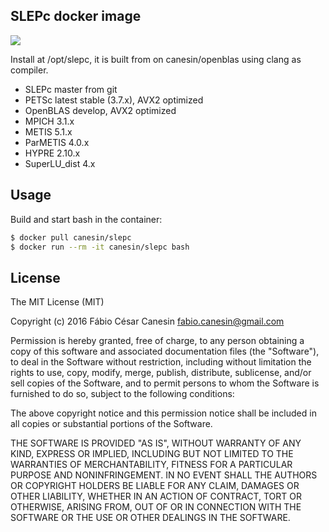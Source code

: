 ## SLEPc docker image

[![](https://imagelayers.io/badge/canesin/slepc:latest.svg)](https://imagelayers.io/?images=canesin/slepc:latest)

Install at /opt/slepc, it is built from on canesin/openblas using clang as compiler.

- SLEPc master from git
- PETSc latest stable (3.7.x), AVX2 optimized
- OpenBLAS develop, AVX2 optimized
- MPICH 3.1.x
- METIS 5.1.x
- ParMETIS 4.0.x
- HYPRE 2.10.x
- SuperLU_dist 4.x

## Usage

Build and start bash in the container:
```bash
$ docker pull canesin/slepc
$ docker run --rm -it canesin/slepc bash
```

## License

The MIT License (MIT)

Copyright (c) 2016 Fábio César Canesin <fabio.canesin@gmail.com>

Permission is hereby granted, free of charge, to any person obtaining a copy
of this software and associated documentation files (the "Software"), to deal
in the Software without restriction, including without limitation the rights
to use, copy, modify, merge, publish, distribute, sublicense, and/or sell
copies of the Software, and to permit persons to whom the Software is
furnished to do so, subject to the following conditions:

The above copyright notice and this permission notice shall be included in all
copies or substantial portions of the Software.

THE SOFTWARE IS PROVIDED "AS IS", WITHOUT WARRANTY OF ANY KIND, EXPRESS OR
IMPLIED, INCLUDING BUT NOT LIMITED TO THE WARRANTIES OF MERCHANTABILITY,
FITNESS FOR A PARTICULAR PURPOSE AND NONINFRINGEMENT. IN NO EVENT SHALL THE
AUTHORS OR COPYRIGHT HOLDERS BE LIABLE FOR ANY CLAIM, DAMAGES OR OTHER
LIABILITY, WHETHER IN AN ACTION OF CONTRACT, TORT OR OTHERWISE, ARISING FROM,
OUT OF OR IN CONNECTION WITH THE SOFTWARE OR THE USE OR OTHER DEALINGS IN THE
SOFTWARE.
